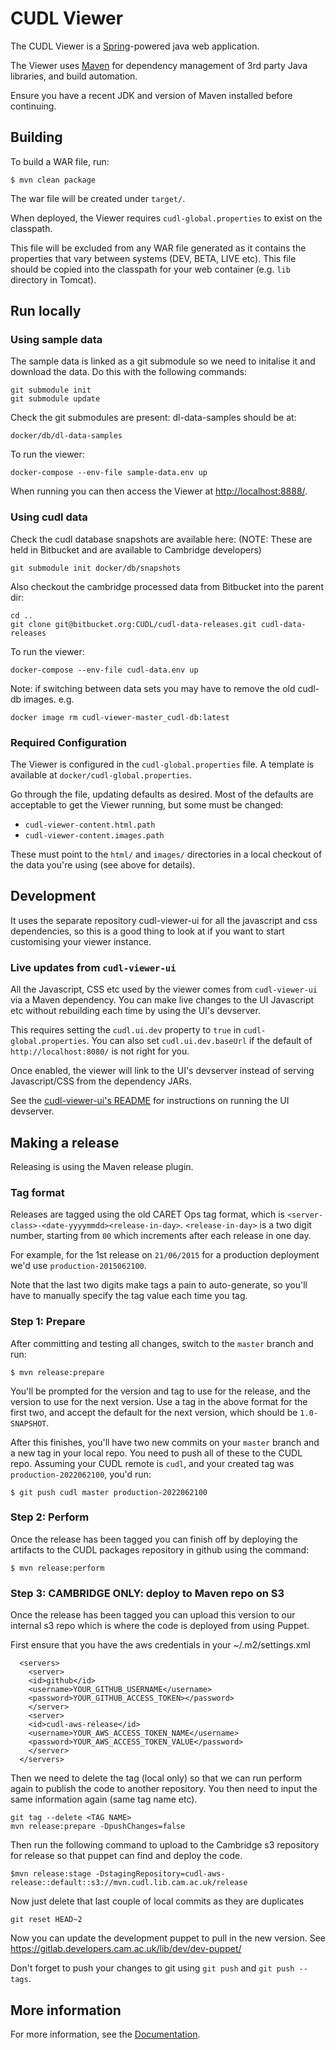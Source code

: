 # CUDL Viewer

The CUDL Viewer is a [Spring](https://spring.io/)-powered java web application.

The Viewer uses [Maven](https://maven.apache.org/) for dependency management
of 3rd party Java libraries, and build automation.

Ensure you have a recent JDK and version of Maven installed before continuing.

## Building

To build a WAR file, run:

```
$ mvn clean package
```

The war file will be created under `target/`.

When deployed, the Viewer requires `cudl-global.properties` to exist on the
classpath.

This file will be excluded from any WAR file generated as it contains the properties
that vary between systems (DEV, BETA, LIVE etc). This file should be copied into the
classpath for your web container (e.g. `lib` directory in Tomcat).

## Run locally

### Using sample data

The sample data is linked as a git submodule so we need to initalise
it and download the data.  Do this with the following commands:

    git submodule init
    git submodule update

Check the git submodules are present: dl-data-samples should be at:

    docker/db/dl-data-samples

To run the viewer:

    docker-compose --env-file sample-data.env up

When running you can then access the Viewer at
[http://localhost:8888/](http://localhost:8888/).


### Using cudl data

Check the cudl database snapshots are available here:
(NOTE: These are held in Bitbucket and are available to Cambridge developers)

    git submodule init docker/db/snapshots

Also checkout the cambridge processed data from Bitbucket into the parent dir:

    cd ..
    git clone git@bitbucket.org:CUDL/cudl-data-releases.git cudl-data-releases

To run the viewer:

    docker-compose --env-file cudl-data.env up

Note: if switching between data sets you may have to remove the old cudl-db images.
e.g.

    docker image rm cudl-viewer-master_cudl-db:latest

### Required Configuration

The Viewer is configured in the `cudl-global.properties` file. A template is
available at `docker/cudl-global.properties`.

Go through the file, updating defaults as desired. Most of the defaults are
acceptable to get the Viewer running, but some must be changed:

* `cudl-viewer-content.html.path`
* `cudl-viewer-content.images.path`

These must point to the `html/` and `images/` directories in a local checkout of
the data you're using (see above for details).


## Development

It uses the separate repository cudl-viewer-ui for all the javascript and css dependencies,
so this is a good thing to look at if you want to start customising your viewer instance.

### Live updates from `cudl-viewer-ui`

All the Javascript, CSS etc used by the viewer comes from `cudl-viewer-ui`
via a Maven dependency. You can make live changes to the UI Javascript etc
without rebuilding each time by using the UI's devserver.

This requires setting the `cudl.ui.dev` property to `true` in
`cudl-global.properties`. You can also set `cudl.ui.dev.baseUrl` if the default
of `http://localhost:8080/` is not right for you.

Once enabled, the viewer will link to the UI's devserver instead of serving
Javascript/CSS from the dependency JARs.

See the [cudl-viewer-ui's README](https://github.com/cambridge-collection/cudl-viewer-ui) for
instructions on running the UI devserver.


## Making a release

Releasing is using the Maven release plugin.

### Tag format

Releases are tagged using the old CARET Ops tag format, which is
`<server-class>-<date-yyyymmdd><release-in-day>`. `<release-in-day>` is a two
digit number, starting from `00` which increments after each release in one day.

For example, for the 1st release on `21/06/2015` for a production deployment
we'd use `production-2015062100`.

Note that the last two digits make tags a pain to auto-generate, so you'll have
to manually specify the tag value each time you tag.

### Step 1: Prepare

After committing and testing all changes, switch to the `master` branch and
run:

```
$ mvn release:prepare
```

You'll be prompted for the version and tag to use for the release, and the
version to use for the next version. Use a tag in the above format for the first
two, and accept the default for the next version, which should be
`1.0-SNAPSHOT`.

After this finishes, you'll have two new commits on your `master` branch and
a new tag in your local repo. You need to push all of these to the CUDL repo.
Assuming your CUDL remote is `cudl`, and your created tag was
`production-2022062100`, you'd run:

```
$ git push cudl master production-2022062100
```

### Step 2: Perform
Once the release has been tagged you can finish off by deploying the artifacts
to the CUDL packages repository in github using the command:

```
$ mvn release:perform
```

### Step 3: CAMBRIDGE ONLY: deploy to Maven repo on S3

Once the release has been tagged you can upload this version to our internal s3 repo
which is where the code is deployed from using Puppet.

First ensure that you have the aws credentials in your ~/.m2/settings.xml

```
  <servers>
	<server>
	<id>github</id>
	<username>YOUR_GITHUB_USERNAME</username>
	<password>YOUR_GITHUB_ACCESS_TOKEN></password>
	</server>
	<server>
	<id>cudl-aws-release</id>
	<username>YOUR_AWS_ACCESS_TOKEN_NAME</username>
	<password>YOUR_AWS_ACCESS_TOKEN_VALUE</password>
	</server>
  </servers>
```

Then we need to delete the tag (local only) so that we can run perform again
to publish the code to another repository.  You then need to input the same information
again (same tag name etc).

```
git tag --delete <TAG NAME>
mvn release:prepare -DpushChanges=false
```

Then run the following command to upload to the Cambridge s3 repository for release
so that puppet can find and deploy the code.

```
$mvn release:stage -DstagingRepository=cudl-aws-release::default::s3://mvn.cudl.lib.cam.ac.uk/release
```

Now just delete that last couple of local commits as they are duplicates

```
git reset HEAD~2
```

Now you can update the development puppet to pull in the new version.
See https://gitlab.developers.cam.ac.uk/lib/dev/dev-puppet/

Don't forget to push your changes to git using `git push` and `git push --tags`.

## More information

For more information, see the [Documentation](https://cambridge-collection.github.io).
